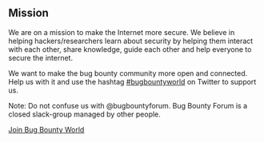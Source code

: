 ## Mission
We are on a mission to make the Internet more secure. We believe in helping hackers/researchers learn about security by helping them interact with each other, share knowledge, guide each other and help everyone to secure the internet.
 
We want to make the bug bounty community more open and connected. Help us with it and use the hashtag [#bugbountyworld](https://twitter.com/search?q=%23bugbountyworld) on Twitter to support us.

Note: Do not confuse us with @bugbountyforum. Bug Bounty Forum is a closed slack-group managed by other people.


[Join Bug Bounty World](https://docs.google.com/forms/d/e/1FAIpQLSf7_ZNpxlsFOF9_1ZqNMayc_njgB-OqDeQvIA-JvTORlmkNeQ/viewform)
